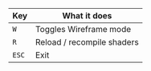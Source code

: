 | Key   | What it does                  |
|-------|-------------------------------|
| `W`   | Toggles Wireframe mode        |
| `R`   | Reload / recompile shaders    |
| `ESC` | Exit                          |
